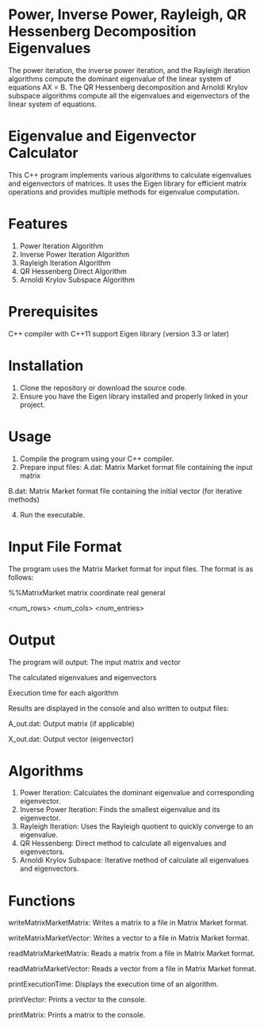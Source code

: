 # Power, Inverse Power, Rayleigh, QR Hessenberg Decomposition Eigenvalues

The power iteration, the inverse power iteration, and the Rayleigh iteration algorithms compute the dominant eigenvalue of the linear system of equations AX = B. The QR Hessenberg decomposition and Arnoldi Krylov subspace algorithms compute all the eigenvalues and eigenvectors of the linear system of equations.

# Eigenvalue and Eigenvector Calculator

This C++ program implements various algorithms to calculate eigenvalues and eigenvectors of matrices. It uses the Eigen library for efficient matrix operations and provides multiple methods for eigenvalue computation.

# Features

1. Power Iteration Algorithm
2. Inverse Power Iteration Algorithm
3. Rayleigh Iteration Algorithm
4. QR Hessenberg Direct Algorithm
5. Arnoldi Krylov Subspace Algorithm 

# Prerequisites

C++ compiler with C++11 support
Eigen library (version 3.3 or later)

# Installation

1. Clone the repository or download the source code.
2. Ensure you have the Eigen library installed and properly linked in your project.

# Usage

1. Compile the program using your C++ compiler.
2. Prepare input files:
  A.dat: Matrix Market format file containing the input matrix

  B.dat: Matrix Market format file containing the initial vector (for iterative methods)
  
4. Run the executable.

# Input File Format

The program uses the Matrix Market format for input files. The format is as follows:

%%MatrixMarket matrix coordinate real general

<num_rows> <num_cols> <num_entries>

<row> <col> <value>

<row> <col> <value>

# Output

The program will output:
The input matrix and vector

The calculated eigenvalues and eigenvectors

Execution time for each algorithm

Results are displayed in the console and also written to output files:

A_out.dat: Output matrix (if applicable)

X_out.dat: Output vector (eigenvector)

# Algorithms

1. Power Iteration: Calculates the dominant eigenvalue and corresponding eigenvector.
2. Inverse Power Iteration: Finds the smallest eigenvalue and its eigenvector.
3. Rayleigh Iteration: Uses the Rayleigh quotient to quickly converge to an eigenvalue.
4. QR Hessenberg: Direct method to calculate all eigenvalues and eigenvectors.
5. Arnoldi Krylov Subspace: Iterative method of calculate all eigenvalues and eigenvectors.

# Functions

writeMatrixMarketMatrix: Writes a matrix to a file in Matrix Market format.

writeMatrixMarketVector: Writes a vector to a file in Matrix Market format.

readMatrixMarketMatrix: Reads a matrix from a file in Matrix Market format.

readMatrixMarketVector: Reads a vector from a file in Matrix Market format.

printExecutionTime: Displays the execution time of an algorithm.

printVector: Prints a vector to the console.

printMatrix: Prints a matrix to the console.
